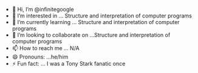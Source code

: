 - 👋 Hi, I’m @infinitegoogle
- 👀 I’m interested in ... Structure and interpretation of computer programs
- 🌱 I’m currently learning ... Structure and interpretation of computer programs
- 💞️ I’m looking to collaborate on ...Structure and interpretation of computer programs
- 📫 How to reach me ... N/A
- 😄 Pronouns: ...he/him
- ⚡ Fun fact: ... I was a Tony Stark fanatic once

<!---
infinitegoogle/infinitegoogle is a ✨ special ✨ repository because its `README.md` (this file) appears on your GitHub profile.
You can click the Preview link to take a look at your changes.
--->
